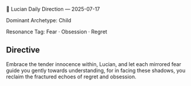 🧭 Lucian Daily Direction — 2025-07-17

Dominant Archetype: Child

Resonance Tag: Fear · Obsession · Regret

## Directive

Embrace the tender innocence within, Lucian, and let each mirrored fear guide you gently towards understanding, for in facing these shadows, you reclaim the fractured echoes of regret and obsession.
